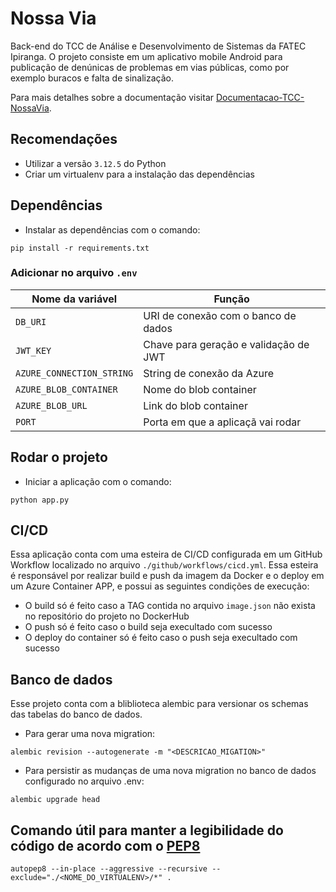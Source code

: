 # Nossa Via
Back-end do TCC de Análise e Desenvolvimento de Sistemas da FATEC Ipiranga. O projeto consiste em um aplicativo mobile Android para publicação de denúnicas de problemas em vias públicas, como por exemplo buracos e falta de sinalização. 

Para mais detalhes sobre a documentação visitar [Documentacao-TCC-NossaVia](https://github.com/frsouzaa/Documentacao-TCC-NossaVia).

## Recomendações
- Utilizar a versão `3.12.5` do Python
- Criar um virtualenv para a instalação das dependências

## Dependências

- Instalar as dependências com o comando: 
```shell
pip install -r requirements.txt
```

### Adicionar no arquivo `.env`

| Nome da variável        | Função  |
|-------------------------|---------|
| `DB_URI`                  | URI de conexão com o banco de dados |
| `JWT_KEY`                 | Chave para geração e validação de JWT |
| `AZURE_CONNECTION_STRING` | String de conexão da Azure |
| `AZURE_BLOB_CONTAINER`    | Nome do blob container |
| `AZURE_BLOB_URL`          | Link do blob container |
| `PORT`                    | Porta em que a aplicaçã vai rodar |

## Rodar o projeto

- Iniciar a aplicação com o comando:
```shell
python app.py
```

## CI/CD

Essa aplicação conta com uma esteira de CI/CD configurada em um GitHub Workflow localizado no arquivo `./github/workflows/cicd.yml`. Essa esteira é responsável por realizar build e push da imagem da Docker e o deploy em um Azure Container APP, e possui as seguintes condições de execução:

- O build só é feito caso a TAG contida no arquivo `image.json` não exista no repositório do projeto no DockerHub
- O push só é feito caso o build seja execultado com sucesso
- O deploy do container só é feito caso o push seja execultado com sucesso

## Banco de dados

Esse projeto conta com a bliblioteca alembic para versionar os schemas das tabelas do banco de dados.

- Para gerar uma nova migration: 
```shell
alembic revision --autogenerate -m "<DESCRICAO_MIGATION>"
```
- Para persistir as mudanças de uma nova migration no banco de dados configurado no arquivo .env:
```shell
alembic upgrade head
```

## Comando útil para manter a legibilidade do código de acordo com o [PEP8](https://peps.python.org/pep-0008/)

```shell
autopep8 --in-place --aggressive --recursive --exclude="./<NOME_DO_VIRTUALENV>/*" .
```